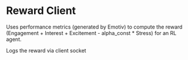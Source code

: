 # Reward Client

Uses performance metrics (generated by Emotiv) to compute the reward (Engagement + Interest + Excitement - alpha_const * Stress) for an RL agent.

Logs the reward via client socket


